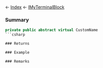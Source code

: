 ← [Index](Api-Index) ← [IMyTerminalBlock](Sandbox.ModAPI.Ingame.IMyTerminalBlock)

### Summary

```csharp
private public abstract virtual CustomName
```csharp

### Returns

### Example

### Remarks

